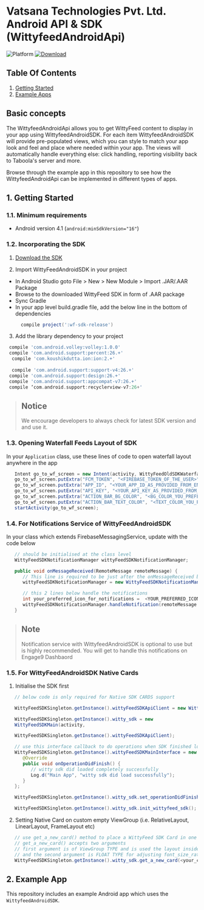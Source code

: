 # Vatsana Technologies Pvt. Ltd. Android API & SDK (WittyfeedAndroidApi)

![Platform](https://img.shields.io/badge/Platform-Android-green.svg)
[ ![Download](https://drive.google.com/file/d/0BzL7HCh86uWWVUw0N2NGbl9YcWNuRFJHR0pVcklIQ05YUnJF/view?usp=sharing) ](https://img.shields.io/badge/Download-1.1.0-blue.svg)

## Table Of Contents
1. [Getting Started](#1-getting-started)
2. [Example Apps](#2-example-apps)

## Basic concepts
The WittyfeedAndroidApi allows you to get WittyFeed content to display in your app using WittyfeedAndroidSDK. 
For each item WittyfeedAndroidSDK will provide pre-populated views, which you can style to match your app look and feel and place where needed within your app.
The views will automatically handle everything else: click handling, reporting visibility back to Taboola's server and more.

Browse through the example app in this repository to see how the WittyfeedAndroidApi can be implemented in different types of apps.

## 1. Getting Started

### 1.1. Minimum requirements

* Android version 4.1  (```android:minSdkVersion="16"```)

### 1.2. Incorporating the SDK

1. [Download the SDK](https://drive.google.com/file/d/0BzL7HCh86uWWVUw0N2NGbl9YcWNuRFJHR0pVcklIQ05YUnJF/view?usp=sharing)

2. Import WittyFeedAndroidSDK in your project
* In Android Studio goto File > New > New Module > Import .JAR/.AAR Package
* Browse to the downloaded WittyFeed SDK in form of .AAR package
* Sync Gradle 
* In your app level build.gradle file, add the below line in the bottom of dependencies
  ```groovy
    compile project(':wf-sdk-release') 
  ```

3. Add the library dependency to your project
  
  ```groovy
   compile 'com.android.volley:volley:1.0.0'
   compile 'com.android.support:percent:26.+'
    compile 'com.koushikdutta.ion:ion:2.+' 
   
    compile 'com.android.support:support-v4:26.+' 
   compile 'com.android.support:design:26.+' 
   compile 'com.android.support:appcompat-v7:26.+' 
   compile ‘com.android.support:recyclerview-v7:26+'
 ```

> ## Notice
> We encourage developers to always check for latest SDK version and and use it.


### 1.3. Opening Waterfall Feeds Layout of SDK

In your `Application` class, use these lines of code to open waterfall layout anywhere in the app

```java
   Intent go_to_wf_screen = new Intent(activity, WittyFeedOldSDKWaterfallActivity.class);
   go_to_wf_screen.putExtra("FCM_TOKEN", "<FIREBASE_TOKEN_OF_THE_USER>");
   go_to_wf_screen.putExtra("APP_ID", "<YOUR_APP_ID_AS_PROVIDED_FROM_ENGAGE9_DASHBOARD>");
   go_to_wf_screen.putExtra("API_KEY", "<YOUR_API_KEY_AS_PROVIDED_FROM_ENGAGE9_DASHBOARD>");
   go_to_wf_screen.putExtra("ACTION_BAR_BG_COLOR", "<BG_COLOR_YOU_PREFER>");
   go_to_wf_screen.putExtra("ACTION_BAR_TEXT_COLOR", "<TEXT_COLOR_YOU_PREFER>");
   startActivity(go_to_wf_screen);
```

### 1.4. For Notifications Service of WittyFeedAndroidSDK

In your class which extends FirebaseMessagingService, update with the code below

```java
   // should be initialised at the class level
   WittyFeedSDKNotificationManager wittyFeedSDKNotificationManager;

   public void onMessageReceived(RemoteMessage remoteMessage) {
      // This line is required to be just after the onMessageReceived block starts
      wittyFeedSDKNotificationManager = new WittyFeedSDKNotificationManager(getApplicationContext());

      // this 2 lines below handle the notifications
      int your_preferred_icon_for_notifications =  <YOUR_PREFERRED_ICON_FOR_NOTIFICATION>  //example: R.mipmap.ic_launcher
      wittyFeedSDKNotificationManager.handleNotification(remoteMessage.getData(), your_preferred_icon_for_notifications);
   }
```

> ## Note
> Notification service with WittyfeedAndroidSDK is optional to use but is highly recommended. You will get to handle this notifications on Engage9 Dashbaord

### 1.5. For WittyFeedAndroidSDK Native Cards

1. Initialise the SDK first 

```java
   // below code is only required for Native SDK CARDS support

   WittyFeedSDKSingleton.getInstance().wittyFeedSDKApiClient = new WittyFeedSDKApiClient(activity, YOUR_APP_ID, YOUR_API_KEY, YOUR_USERS_FIREBASE_TOKEN);

   WittyFeedSDKSingleton.getInstance().witty_sdk = new
   WittyFeedSDKMain(activity,

   WittyFeedSDKSingleton.getInstance().wittyFeedSDKApiClient);

   // use this interface callback to do operations when SDK finished loading
   WittyFeedSDKSingleton.getInstance().wittyFeedSDKMainInterface = new WittyFeedSDKMainInterface() {
      @Override
      public void onOperationDidFinish() {
         // witty sdk did loaded completely successfully
         Log.d("Main App", "witty sdk did load successfully");
      }
   };

   WittyFeedSDKSingleton.getInstance().witty_sdk.set_operationDidFinish_callback( WittyFeedSDKSingleton.getInstance().wittyFeedSDKMainInterface );

   WittyFeedSDKSingleton.getInstance().witty_sdk.init_wittyfeed_sdk();
```

2. Setting Native Card on custom empty ViewGroup (i.e. RelativeLayout, LinearLayout, FrameLayout etc)

```java
   // use get_a_new_card() method to place a WittyFeed SDK Card in one your ViewGroups (i.e. views, layouts etc)
   // get_a_new_card() accepts two arguments
   // first argument is of ViewGroup TYPE and is used the layout inside which you wish to place your card,
   // and the second argument is FLOAT TYPE for adjusting font_size_ratio of cards which should be between 0 to 1
   WittyFeedSDKSingleton.getInstance().witty_sdk.get_a_new_card(<your_custom_ViewGroup>, <your_float_type_font_size_ratio_for_card>);
```

## 2. Example App
This repository includes an example Android app which uses the `WittyfeedAndroidSDK`.
